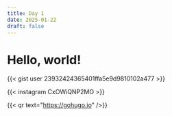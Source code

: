 ```yaml
---
title: Day 1
date: 2025-01-22
draft: false
---
```

# Hello, world!

{{< gist user 23932424365401ffa5e9d9810102a477 >}}

{{< instagram CxOWiQNP2MO >}}

{{< qr text="https://gohugo.io" />}}

